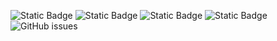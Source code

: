 ![Static Badge](https://img.shields.io/badge/blacklists-60-000000) ![Static Badge](https://img.shields.io/badge/blacklisted-2672196-cc0000) ![Static Badge](https://img.shields.io/badge/whitelisted-2245-00CC00) ![Static Badge](https://img.shields.io/badge/streaming_blacklist-28107-000000) ![GitHub issues](https://img.shields.io/github/issues/fabriziosalmi/blacklists)
